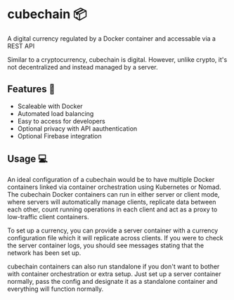 
# cubechain 📦

A digital currency regulated by a Docker container and accessable via a REST API

Similar to a cryptocurrency, cubechain is digital. However, unlike crypto, it's not decentralized and instead managed by a server. 


## Features 📜

- Scaleable with Docker
- Automated load balancing
- Easy to access for developers
- Optional privacy with API aauthentication
- Optional Firebase integration

## Usage 💻

An ideal configuration of a cubechain would be to have multiple Docker containers linked via container orchestration using Kubernetes or Nomad. The cubechain Docker containers can run in either server or client mode, where servers will automatically manage clients, replicate data between each other, count running operations in each client and act as a proxy to low-traffic client containers.

To set up a currency, you can provide a server container with a currency configuration file which it will replicate across clients. If you were to check the server container logs, you should see messages stating that the network has been set up.

cubechain containers can also run standalone if you don't want to bother with container orchestration or extra setup. Just set up a server container normally, pass the config and designate it as a standalone container and everything will function normally.
